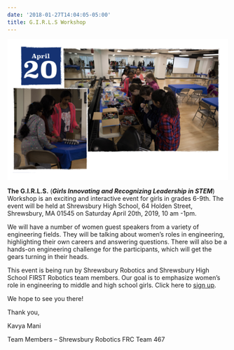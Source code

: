 ```yaml
---
date: '2018-01-27T14:04:05-05:00'
title: G.I.R.L.S Workshop
---
```


![G.I.R.L.S workshop](2019_GirlsDay.png)

**The G.I.R.L.S.** (***Girls Innovating and Recognizing Leadership in STEM***) Workshop is an exciting and interactive event for girls in grades 6-9th. The event will be held at Shrewsbury High School, 64 Holden Street, Shrewsbury, MA 01545 on Saturday April 20th, 2019, 10 am -1pm.

We will have a number of women guest speakers from a variety of engineering fields. They will be talking about women’s roles in engineering, highlighting their own careers and answering questions. There will also be a hands-on engineering challenge for the participants, which will get the gears turning in their heads.

This event is being run by Shrewsbury Robotics and Shrewsbury High School FIRST Robotics team members. Our goal is to emphasize women’s role in engineering to middle and high school girls. Click here to [sign up](https://shrewsburyrobotics.wufoo.com/forms/w9mzpf40mx9b5c/).

We hope to see you there!

Thank you,

Kavya Mani

Team Members – Shrewsbury Robotics FRC Team 467